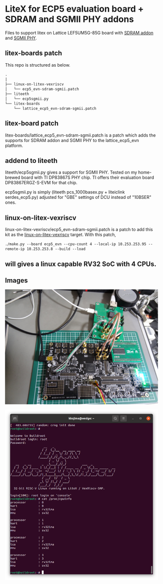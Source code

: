 # LiteX for ECP5 evaluation board + SDRAM and SGMII PHY addons

Files to support litex on Lattice LEF5UM5G-85G board with [SDRAM addon](https://github.com/kazkojima/ecp5evn-sdram-addon) and [SGMII PHY](https://github.com/kazkojima/dp83867s-sgmii-board).

##  litex-boards patch

This repo is structured as below.

```
.
|
├── linux-on-litex-vexriscv
│   └── ecp5_evn-sdram-sgmii.patch
├── liteeth
│   └── ecp5sgmii.py
└── litex-boards
    └── lattice_ecp5_evn-sdram-sgmii.patch
```

## litex-board patch

litex-boards/lattice_ecp5_evn-sdram-sgmii.patch is a patch which adds the supports for SDRAM addon and SGMII PHY to the lattice_ecp5_evn platform.

## addend to liteeth

liteeth/ecp5sgmii.py gives a support for SGMII PHY. Tested on my home-brewed board with TI DP83867S PHY chip. TI offers their evaluation board DP83867ERGZ-S-EVM for that chip.

ecp5sgmii.py is simply
(liteeth pcs_1000basex.py + liteiclink serdes_ecp5.py)
adjusted for "GBE" settings of DCU instead of "10BSER" ones.

## linux-on-litex-vexriscv

linux-on-litex-vexriscv/ecp5_evn-sdram-sgmii.patch is a patch to add this kit as the [linux-on-litex-vexriscv](https://github.com/litex-hub/linux-on-litex-vexriscv) target. With this patch,

```
./make.py --board ecp5_evn --cpu-count 4 --local-ip 10.253.253.95 --remote-ip 10.253.253.8 --build --load
```

will gives a linux capable RV32 SoC with 4 CPUs.
--

## Images

![hardwares](https://github.com/kazkojima/litex-lattice-ecp5-evn/blob/main/images/ecp5evn-addons.jpg)

![Screenshot of linux-on-litex-vexriscv console](https://github.com/kazkojima/litex-lattice-ecp5-evn/blob/main/images/console-smp.png)

